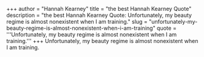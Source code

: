 +++
author = "Hannah Kearney"
title = "the best Hannah Kearney Quote"
description = "the best Hannah Kearney Quote: Unfortunately, my beauty regime is almost nonexistent when I am training."
slug = "unfortunately-my-beauty-regime-is-almost-nonexistent-when-i-am-training"
quote = '''Unfortunately, my beauty regime is almost nonexistent when I am training.'''
+++
Unfortunately, my beauty regime is almost nonexistent when I am training.
